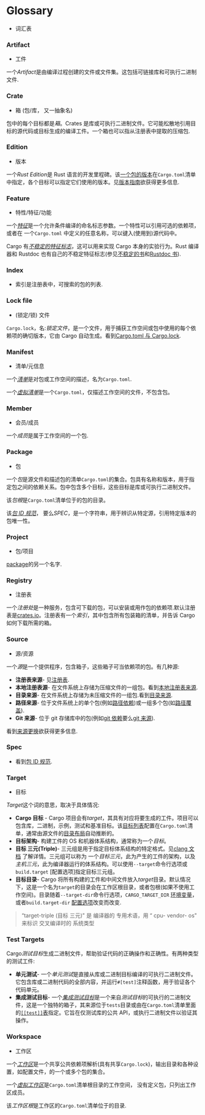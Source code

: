# Glossary

- 词汇表

### Artifact

- 工件

一个*Artifact*是由编译过程创建的文件或文件集。这包括可链接库和可执行二进制文件.

### Crate

- 箱 (包/库， 又一抽象名)

包中的每个目标都是*箱*。Crates 是库或可执行二进制文件。它可能松散地引用目标的源代码或目标生成的编译工件。一个箱也可以指从注册表中提取的压缩包.

### Edition

- 版本

一个*Rust Edition*是 Rust 语言的开发里程碑。该[一个包的版本][edition-field]在`Cargo.toml`清单中指定，各个目标可以指定它们使用的版本。见[版本指南][edition guide]欲获得更多信息.

### Feature

- 特性/特征/功能

一个[_特征_][feature]是一个允许条件编译的命名标志参数。一个特性可以引用可选的依赖项，或者在 一个`Cargo.toml` 中定义的任意名称，可以键入(使用到)源代码中。

Cargo 有[_不稳定的特征标志_][cargo-unstable]，这可以用来实现 Cargo 本身的实验行为。Rust 编译器和 Rustdoc 也有自己的不稳定特征标志(参见[不稳定的书][unstable-book]和[Rustdoc 书][rustdoc-unstable]).

### Index

- 索引是注册表中，可搜索的包的列表.

### Lock file

- (锁定/锁) 文件

`Cargo.lock`，名:_锁定文件_，是一个文件，用于捕获工作空间或包中使用的每个依赖项的确切版本，它由 Cargo 自动生成。看到[Cargo.toml 与 Cargo.lock][cargo.toml vs cargo.lock].

### Manifest

- 清单/元信息

一个[_清单_][manifest]是对包或工作空间的描述，名为`Cargo.toml`.

一个[_虚拟清单_][virtual]是一个`Cargo.toml`，仅描述工作空间的文件，不包含包。

### Member

- 会员/成员

一个*成员*是属于工作空间的一个包.

### Package

- 包

一个*包*是源文件和描述包的清单`Cargo.toml`的集合。包具有名称和版本，用于指定包之间的依赖关系。包中包含多个目标，这些目标是库或可执行二进制文件。

该*包根*是`Cargo.toml`清单位于的包的目录。

该[_包 ID 规范_][pkgid-spec]， 要么*SPEC*，是一个字符串，用于辨识从特定源，引用特定版本的包唯一性。

### Project

- 包/项目

[package](#package)的另一个名字.

### Registry

- 注册表

一个*注册处*是一种服务，包含可下载的包，可以安装或用作包的依赖项.默认注册表是[crates.io](https://crates.io)。注册表有一个*索引*，其中包含所有包装箱的清单，并告诉 Cargo 如何下载所需的箱。

### Source

- 源/资源

一个*源*是一个提供程序，包含箱子，这些箱子可当依赖项的包。有几种源:

- **注册表来源**- 见[注册表](#registry).
- **本地注册表源**- 在文件系统上存储为压缩文件的一组包。看到[本地注册表来源][local registry sources].
- **目录来源**- 在文件系统上存储为未压缩文件的一组包.看到[目录来源][directory sources].
- **路径来源**- 位于文件系统上的单个包(例如[路径依赖][path dependency])或一组多个包(如[路径覆盖][path overrides]).
- **Git 来源**- 位于 git 存储库中的包(例如[git 依赖][git dependency]要么[git 来源][git source]).

看到[来源更换][source replacement]欲获得更多信息.

### Spec

- 看到[包 ID 规范](#package).

### Target

- 目标

*Target*这个词的意思，取决于具体情况:

- **Cargo 目标** - Cargo 项目会有*target*，其具有对应将要生成的工件。项目可以包含库，二进制，示例，测试和基准目标。该[目标列表][targets]配置在`Cargo.toml`清单，通常由源文件的[目录布局][directory layout]自动推断的。
- **目标架构**- 构建工件的 OS 和机器体系结构，通常称为一个*目标*。
- **目标 三元(Triple)**- 三元组是用于指定目标体系结构的特定格式。见[clang 文档][clang documentation] 了解详情。三元组可以称为 一个*目标三元*，此为产生的工件的架构，以及*主机三元*，此为编译器运行的体系结构。可以使用`--target`命令行选项或`build.target` [配置选项]指定目标三元组。
- **目标目录**- Cargo 将所有构建的工件和中间文件放入*target*目录。默认情况下，这是一个名为`target`的目录会在工作区根目录，或者包根(如果不使用工作空间)。目录随着`--target-dir`命令行选项，`CARGO_TARGET_DIR` [环境变量][environment variable]， 或者`build.target-dir`
  [配置选项][config option]改变而改变.


> “target-triple (目标 三元)" 是 编译器的 专用术语，用 “ cpu- vendor- os" 来标识 交叉编译时的 系统类型

### Test Targets

Cargo*测试目标*生成二进制文件，帮助验证代码的正确操作和正确性。有两种类型的测试工件:

- **单元测试**- 一个*单元测试*是直接从库或二进制目标编译的可执行二进制文件。它包含库或二进制代码的全部内容，并运行`#[test]`注释函数，用于验证各个代码单元。
- **集成测试目标**- 一个[_集成测试目标_][integration-tests]是一个来自*测试目标*的可执行的二进制文件，这是一个独特的箱子，其来源位于`tests`目录或由在`Cargo.toml`清单里面的[`[[test]]`表][targets]指定。它旨在仅测试库的公共 API，或执行二进制文件以验证其操作。

### Workspace

- 工作区

一个[_工作区_][workspace]是一个共享公共依赖项解析(具有共享`Cargo.lock`)，输出目录和各种设置，如配置文件，的一个或多个包的集合。

一个[_虚拟工作区_][virtual]是`Cargo.toml`清单根目录的工作空间， 没有定义包，只列出工作区成员。

该*工作区根*是工作区的`Cargo.toml`清单位于的目录.

[cargo.toml vs cargo.lock]: ../cargo-toml-vs-cargo-lock.md
[directory sources]: ../reference/source-replacement.md#directory-sources
[local registry sources]: ../reference/source-replacement.md#local-registry-sources
[source replacement]: ../reference/source-replacement.md
[cargo-unstable]: https://doc.rust-lang.org/nightly/cargo/reference/unstable.md
[clang documentation]: http://clang.llvm.org/docs/CrossCompilation.md#target-triple
[config option]: ../reference/config.md
[directory layout]: ../reference/manifest.md#the-project-layout
[edition guide]: https://rust-lang-nursery.github.io/edition-guide/
[edition-field]: ../reference/manifest.md#the-edition-field-optional
[environment variable]: ../reference/environment-variables.md
[feature]: ../reference/manifest.md#the-features-section
[git dependency]: ../reference/specifying-dependencies.md#specifying-dependencies-from-git-repositories
[git source]: ../reference/source-replacement.md
[integration-tests]: ../reference/manifest.md#integration-tests
[manifest]: ../reference/manifest.md
[path dependency]: ../reference/specifying-dependencies.md#specifying-path-dependencies
[path overrides]: ../reference/specifying-dependencies.md#overriding-with-local-dependencies
[pkgid-spec]: ../reference/pkgid-spec.md
[rustdoc-unstable]: https://doc.rust-lang.org/nightly/rustdoc/unstable-features.md
[targets]: ../reference/manifest.md#configuring-a-target
[unstable-book]: https://doc.rust-lang.org/nightly/unstable-book/index.md
[virtual]: ../reference/manifest.md#virtual-manifest
[workspace]: ../reference/manifest.md#the-workspace-section
